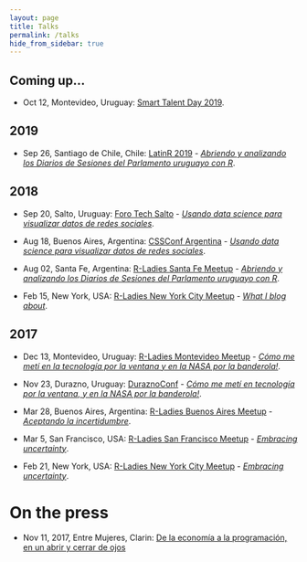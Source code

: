 ```yaml
---
layout: page
title: Talks
permalink: /talks
hide_from_sidebar: true
---
```


## Coming up...

  * Oct 12, Montevideo, Uruguay: [Smart Talent Day 2019](https://www.smarttalent.uy/day2019).

## 2019

  * Sep 26, Santiago de Chile, Chile: [LatinR 2019](https://latin-r.com) - [_Abriendo y analizando los Diarios de Sesiones del Parlamento uruguayo con R_](https://docs.google.com/presentation/d/13-iRrqbrTL6IAr8x0dOVKqkb6PvLtrV87WS4MEKtOb4/edit?usp=sharing).
  
## 2018

  * Sep 20, Salto, Uruguay: [Foro Tech Salto](https://www.meetup.com/Foro-Tecnologico-de-Salto/) - [_Usando data science para visualizar datos de redes sociales_](https://docs.google.com/presentation/d/1Pk4nhR-65HohPvJwTPApit6B5k88qk3wamPcMxpOUrM/edit?usp=sharing).

  * Aug 18, Buenos Aires, Argentina: [CSSConf Argentina](https://cssconfar.com/) - [_Usando data science para visualizar datos de redes sociales_](https://docs.google.com/presentation/d/1WyGtoOa9-4Alpr7x6aqpRSkb1HWM5MZgP3NKzpuYgFA/edit?usp=sharing).

  * Aug 02, Santa Fe, Argentina: [R-Ladies Santa Fe Meetup](https://www.meetup.com/rladies-santa-fe/events/251650981/) - [_Abriendo y analizando los Diarios de Sesiones del Parlamento uruguayo con R_](https://docs.google.com/presentation/d/12E6dWEdRGazal3VNYEVVJr17KFJS8FN_LW3OofJw5dM/edit?usp=sharing).
  
  * Feb 15, New York, USA: [R-Ladies New York City Meetup](https://www.meetup.com/rladies-newyork/events/247304067/) - [_What I blog about_](https://docs.google.com/presentation/d/1JSRkQJskAVf0cl9A5gbxLxjc9GUg_0O-eL4G-Wq41So/edit?usp=sharing).

## 2017

  * Dec 13, Montevideo, Uruguay: [R-Ladies Montevideo Meetup](https://www.meetup.com/rladies-montevideo/events/245560636/) - [_Cómo me metí en la tecnología por la ventana y en la NASA por la banderola!_](https://docs.google.com/presentation/d/1YBmleq5a0211rYbhq4krHeKOfy5M6bf5gjKpbqZ26io/edit?usp=sharing).
  
  * Nov 23, Durazno, Uruguay: [DuraznoConf](http://duraznoconf.uy/) - [_Cómo me metí en tecnología por la ventana, y en la NASA por la banderola!_](https://docs.google.com/presentation/d/1DFHq0dX2vPT7GCBEE0cWlIq2m9psWyi-NmL0emYZiKc/edit?usp=sharing).

  * Mar 28, Buenos Aires, Argentina: [R-Ladies Buenos Aires Meetup](https://www.meetup.com/rladies-buenos-aires/events/238489452/) - [_Aceptando la incertidumbre_](https://docs.google.com/presentation/d/1Q8_7XXFJUGgxzOInKTELfrSXE7W_VNjtTY-daKkCdfM/edit?usp=sharing).

  * Mar 5, San Francisco, USA: [R-Ladies San Francisco Meetup](https://www.meetup.com/rladies-san-francisco/events/237912126/) - [_Embracing uncertainty_](https://docs.google.com/presentation/d/1VPzR8sdEa141Zy15PmKc-rZg1NHw_EJq0WZHC2LlvC4/edit?usp=sharing).
  
  * Feb 21, New York, USA: [R-Ladies New York City Meetup](https://www.meetup.com/rladies-newyork/events/237328664/) - [_Embracing uncertainty_](https://docs.google.com/presentation/d/1VPzR8sdEa141Zy15PmKc-rZg1NHw_EJq0WZHC2LlvC4/edit?usp=sharing).
  
  
# On the press

  * Nov 11, 2017, Entre Mujeres, Clarin: [De la economía a la programación, en un abrir y cerrar de ojos](https://www.clarin.com/entremujeres/carrera-y-dinero/economia-programacion-abrir-cerrar-ojos_0_SJAIhKxgz.html)


  

  

  

  
